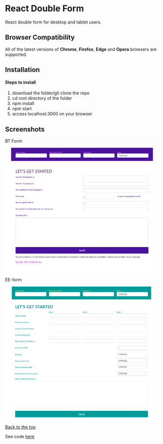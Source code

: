 # React Double Form

React double form for desktop and tablet users.

## Browser Compatibility

All of the latest versions of <b>Chrome</b>, <b>Firefox</b>, <b>Edge</b> and <b>Opera</b> browsers are supported.

## Installation

#### Steps to install

<ol>
  <li>download the folder/git clone the repo</li>
  <li>cd root directory of the folder</li>
  <li>npm install</li>
  <li>npm start</li>
  <li>access localhost:3000 on your browser</li>
</ol>

## Screenshots

BT Form

![](screenshots/BT-form.png)

EE-form

![](screenshots/EE-form.png)

[Back to the top](#react-double-form)

See code <a href="https://github.com/veronikagregorec/react-double-form/tree/main/src">here</a>
